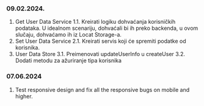 ### 09.02.2024. 

1. Get User Data Service
    1.1. Kreirati logiku dohvaćanja korisničkih podataka. U idealnom scenariju, dohvaćali bi ih preko backenda, u ovom slučaju, dohvaćamo ih iz Locat Storage-a.
2. Set User Data Service
    2.1. Kreirati servis koji će spremiti podatke od korisnika.
3. User Data Store
    3.1. Preimenovati updateUserInfo u createUser
    3.2. Dodati metodu za ažuriranje tipa korisnika

### 07.06.2024

1. Test responsive design and fix all the responsive bugs on mobile and higher.